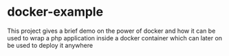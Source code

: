 # docker-example
This project gives a brief demo on the power of docker and how it can be used to wrap a php application inside a
docker container which can later on be used to deploy it anywhere

